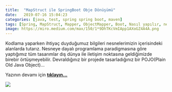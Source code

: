 ```yaml
---
title:  "MapStruct ile SpringBoot Obje Dönüşümü"
date:   2019-07-16 15:04:23
categories: [java, test, spring spring boot, maven]
tags: [Spring, MapStruct, Mapper, ObjectMapper, Boot, Nasıl yapılır, nedir, Örnek, Nasıl, Mehmet Cem Yücel, Mehmet, Cem, Yücel, Yucel]
image: https://miro.medium.com/max/150/1*9DhTKcVmIApp1AXoGZ4A4A.png
---
```



Kodlama yaparken ihtiyaç duyduğumuz bilgileri nesnelerimizin içerisindeki alanlarda tutarız. Nesneye dayalı programlama paradigmasına göre yaptığımız tüm tasarımlar dış dünya ile iletişim noktasına geldiğimizde birebir örtüşmeyebilir. Devraldığınız bir projede tasarladığınız bir POJO(Plain Old Java Object)... 


Yazının devamı için 
<a style="font-weight:bold" href="https://medium.com/mehmetcemyucel/https-medium-com-mehmetcemyucel-mapstruct-ile-obje-donusumu-c65d697523e8?utm_source=mehmetcemyucel.com&utm_medium=refferal&utm_campaign=blog" target="_blank">tıklayın...</a>

![](https://miro.medium.com/max/800/1*9DhTKcVmIApp1AXoGZ4A4A.png)
